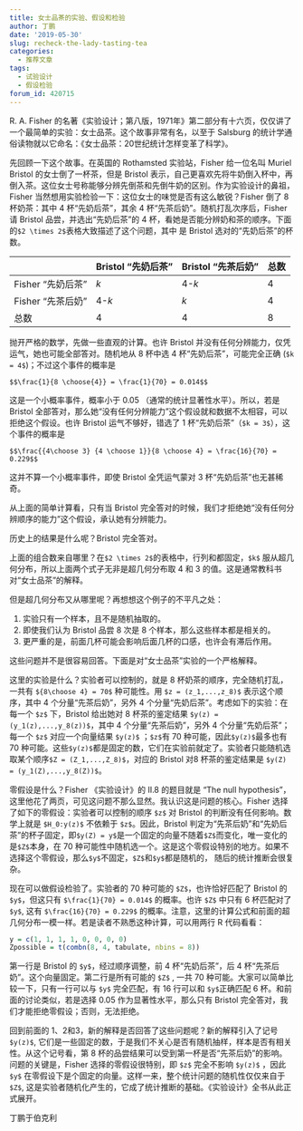 ```yaml
---
title: 女士品茶的实验、假设和检验
author: 丁鹏
date: '2019-05-30'
slug: recheck-the-lady-tasting-tea
categories:
  - 推荐文章
tags:
  - 试验设计
  - 假设检验
forum_id: 420715
---
```


R. A. Fisher 的名著《实验设计；第八版，1971年》第二部分有十六页，仅仅讲了一个最简单的实验：女士品茶。这个故事非常有名，以至于 Salsburg 的统计学通俗读物就以它命名：《女士品茶：20世纪统计怎样变革了科学》。

先回顾一下这个故事。在英国的 Rothamsted 实验站，Fisher 给一位名叫 Muriel Bristol 的女士倒了一杯茶，但是 Bristol 表示，自己更喜欢先将牛奶倒入杯中，再倒入茶。这位女士号称能够分辨先倒茶和先倒牛奶的区别。作为实验设计的鼻祖，Fisher 当然想用实验检验一下：这位女士的味觉是否有这么敏锐？Fisher 倒了 8 杯奶茶：其中 4 杯“先奶后茶”，其余 4 杯“先茶后奶”。随机打乱次序后，Fisher 请 Bristol 品尝，并选出“先奶后茶”的 4 杯，看她是否能分辨奶和茶的顺序。下面的`$2 \times 2$`表格大致描述了这个问题，其中 是 Bristol 选对的“先奶后茶”的杯数。

|                  |Bristol “先奶后茶” |Bristol “先茶后奶” |总数 |
|:-----------------|:------------------|:------------------|:----|
|Fisher “先奶后茶” |$k$                  |4-$k$                |4    |
|Fisher “先茶后奶” |4-$k$                |$k$                  |4    |
|总数              |4                  |4                  |8    |

抛开严格的数学，先做一些直观的计算。也许 Bristol 并没有任何分辨能力，仅凭运气，她也可能全部答对。随机地从 8 杯中选 4 杯“先奶后茶”，可能完全正确 (`$k = 4$`)；不过这个事件的概率是

`$$\frac{1}{8 \choose{4}} = \frac{1}{70} = 0.014$$`

这是一个小概率事件，概率小于 0.05 （通常的统计显著性水平）。所以，若是 Bristol 全部答对，那么她“没有任何分辨能力”这个假设就和数据不太相容，可以拒绝这个假设。也许 Bristol 运气不够好，错选了 1 杯“先奶后茶”（`$k = 3$`），这个事件的概率是

`$$\frac{{4\choose 3} {4 \choose 1}}{8 \choose 4} = \frac{16}{70} = 0.229$$`

这并不算一个小概率事件，即使 Bristol 全凭运气蒙对 3 杯“先奶后茶”也无甚稀奇。

从上面的简单计算看，只有当 Bristol 完全答对的时候，我们才拒绝她“没有任何分辨顺序的能力”这个假设，承认她有分辨能力。

历史上的结果是什么呢？Bristol 完全答对。

上面的组合数来自哪里？在`$2 \times 2$`的表格中，行列和都固定，`$k$` 服从超几何分布，所以上面两个式子无非是超几何分布取 4 和 3 的值。这是通常教科书对“女士品茶”的解释。

但是超几何分布又从哪里呢？再想想这个例子的不平凡之处：

1. 实验只有一个样本，且不是随机抽取的。
1. 即使我们认为 Bristol 品尝 8 次是 8 个样本，那么这些样本都是相关的。
1. 更严重的是，前面几杯可能会影响后面几杯的口感，也许会有滞后作用。

这些问题并不是很容易回答。下面是对“女士品茶”实验的一个严格解释。

这里的实验是什么？实验者可以控制的，就是 8 杯奶茶的顺序，完全随机打乱，一共有 `${8\choose 4} = 70$` 种可能性。用 `$z = (z_1,...,z_8)$` 表示这个顺序，其中 4 个分量“先茶后奶”，另外 4 个分量“先奶后茶”。考虑如下的实验：在每一个 `$z$` 下，Bristol 给出她对 8 杯茶的鉴定结果 `$y(z) = (y_1(z),...,y_8(z))$`，其中 4 个分量“先茶后奶”，另外 4 个分量“先奶后茶”；每一个 `$z$` 对应一个向量结果 `$y(z)$` ；`$z$`有 70 种可能，因此`$y(z)$`最多也有 70 种可能。这些`$y(z)$`都是固定的数，它们在实验前就定了。实验者只能随机选取某个顺序`$Z = (Z_1,...,Z_8)$`，对应的 Bristol 对8 杯茶的鉴定结果是 `$y(Z) = (y_1(Z),...,y_8(Z))$`。

零假设是什么？Fisher 《实验设计》的 II.8 的题目就是 “The null hypothesis”，这里他花了两页，可见这问题不那么显然。我认识这是问题的核心。Fisher 选择了如下的零假设：实验者可以控制的顺序 `$z$` 对 Bristol 的判断没有任何影响。数学上就是 `$H_0:y(z)$` 不依赖于 `$z$`。因此，Bristol 判定为“先茶后奶”和“先奶后茶”的杯子固定，即`$y(Z) = y$`是一个固定的向量不随着`$Z$`而变化，唯一变化的是`$Z$`本身，在 70 种可能性中随机选一个。这是这个零假设特别的地方。如果不选择这个零假设，那么`$y$`不固定，`$Z$`和`$y$`都是随机的， 随后的统计推断会很复杂。 

现在可以做假设检验了。实验者的 70 种可能的 `$Z$`，也许恰好匹配了 Bristol 的 `$y$`，但这只有 `$\frac{1}{70} = 0.014$` 的概率。也许 `$Z$` 中只有 6 杯匹配对了`$y$`, 这有 `$\frac{16}{70} = 0.229$` 的概率。注意，这里的计算公式和前面的超几何分布一模一样。若是读者不熟悉这种计算，可以用两行 R 代码看看：

```r
y = c(1, 1, 1, 1, 0, 0, 0, 0)
Zpossible = t(combn(8, 4, tabulate, nbins = 8))
```

第一行是 Bristol 的 `$y$`，经过顺序调整，前 4 杯“先奶后茶”，后 4 杯“先茶后奶”。这个向量固定。第二行是所有可能的 `$Z$` , 一共 70 种可能。大家可以简单比较一下，只有一行可以与 `$y$` 完全匹配，有 16 行可以和 `$y$`正确匹配 6 杯。和前面的讨论类似，若是选择 0.05 作为显著性水平，那么只有 Bristol 完全答对，我们才能拒绝零假设；否则，无法拒绝。

回到前面的 1、2和3，新的解释是否回答了这些问题呢？新的解释引入了记号 `$y(z)$`, 它们是一些固定的数，于是我们不关心是否有随机抽样，样本是否有相关性。从这个记号看，第 8 杯的品尝结果可以受到第一杯是否“先茶后奶”的影响。问题的关键是，Fisher 选择的零假设很特别，即 `$z$` 完全不影响 `$y(z)$` ，因此 `$y$` 在零假设下是个固定的向量。这样一来，整个统计问题的随机性仅仅来自于 `$Z$`, 这是实验者随机化产生的，它成了统计推断的基础。《实验设计》全书从此正式展开。

丁鹏于伯克利

